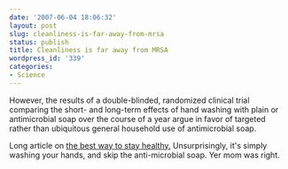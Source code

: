 ```yaml
---
date: '2007-06-04 18:06:32'
layout: post
slug: cleanliness-is-far-away-from-mrsa
status: publish
title: Cleanliness is far away from MRSA
wordpress_id: '339'
categories:
- Science
---
```






> 
However, the results of a double-blinded, randomized clinical trial comparing the short- and long-term effects of hand washing with plain or antimicrobial soap over the course of a year argue in favor of targeted rather than ubiquitous general household use of antimicrobial soap.



Long article on [the best way to stay healthy.]() Unsurprisingly, it's simply washing your hands, and skip the anti-microbial soap. Yer mom was right.

